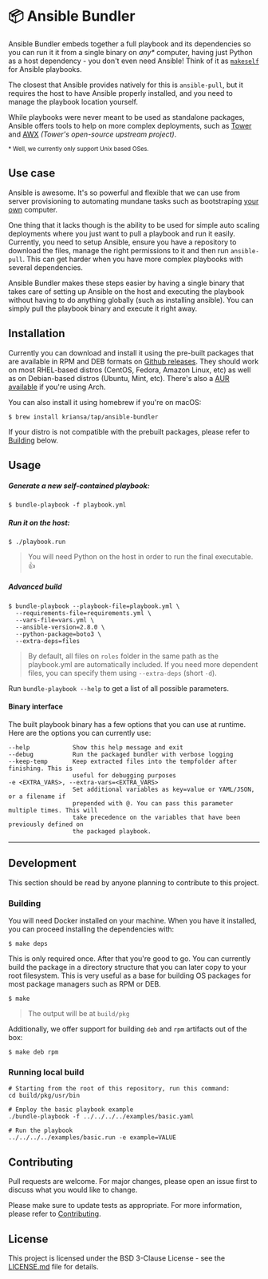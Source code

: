 # :package: Ansible Bundler

Ansible Bundler embeds together a full playbook and its dependencies so you can run it it from a
single binary on _any*_ computer, having just Python as a host dependency - you don't even need
Ansible! Think of it as [`makeself`](https://makeself.io/) for Ansible playbooks.

The closest that Ansible provides natively for this is `ansible-pull`, but it requires the host to
have Ansible properly installed, and you need to manage the playbook location yourself.

While playbooks were never meant to be used as standalone packages, Ansible offers tools to help on
more complex deployments, such as [Tower](https://www.ansible.com/products/tower) and
[AWX](https://github.com/ansible/awx) _(Tower's open-source upstream project)_.

<sub>* Well, we currently only support Unix based OSes.</sub>

## Use case

Ansible is awesome. It's so powerful and flexible that we can use from server provisioning to
automating mundane tasks such as bootstraping [your own](https://github.com/kriansa/dotfiles)
computer. 

One thing that it lacks though is the ability to be used for simple auto scaling deployments where
you just want to pull a playbook and run it easily. Currently, you need to setup Ansible, ensure you
have a repository to download the files, manage the right permissions to it and then run
`ansible-pull`. This can get harder when you have more complex playbooks with several dependencies.

Ansible Bundler makes these steps easier by having a single binary that takes care of setting up
Ansible on the host and executing the playbook without having to do anything globally (such as
installing ansible). You can simply pull the playbook binary and execute it right away.

## Installation

Currently you can download and install it using the pre-built packages that are available in RPM and
DEB formats on [Github releases](https://github.com/kriansa/ansible-bundler/releases). They should
work on most RHEL-based distros (CentOS, Fedora, Amazon Linux, etc) as well as on Debian-based
distros (Ubuntu, Mint, etc). There's also a [AUR
available](https://aur.archlinux.org/packages/ansible-bundler/) if you're using Arch.

You can also install it using homebrew if you're on macOS:

```shell
$ brew install kriansa/tap/ansible-bundler

```

If your distro is not compatible with the prebuilt packages, please refer to [Building](#building)
below.

## Usage

##### Generate a new self-contained playbook:

```shell
$ bundle-playbook -f playbook.yml
```

##### Run it on the host:

```shell
$ ./playbook.run
```

> You will need Python on the host in order to run the final executable. :+1:

##### Advanced build

```shell
$ bundle-playbook --playbook-file=playbook.yml \
  --requirements-file=requirements.yml \
  --vars-file=vars.yml \
  --ansible-version=2.8.0 \
  --python-package=boto3 \
  --extra-deps=files
```

> By default, all files on `roles` folder in the same path as the playbook.yml are automatically
> included. If you need more dependent files, you can specify them using `--extra-deps` (short
> `-d`).

Run `bundle-playbook --help` to get a list of all possible parameters.

#### Binary interface

The built playbook binary has a few options that you can use at runtime. Here are the options you
can currently use:

```
--help            Show this help message and exit
--debug           Run the packaged bundler with verbose logging
--keep-temp       Keep extracted files into the tempfolder after finishing. This is 
                  useful for debugging purposes
-e <EXTRA_VARS>, --extra-vars=<EXTRA_VARS>
                  Set additional variables as key=value or YAML/JSON, or a filename if
                  prepended with @. You can pass this parameter multiple times. This will
                  take precedence on the variables that have been previously defined on
                  the packaged playbook.
```

---

## Development

This section should be read by anyone planning to contribute to this project.

### Building

You will need Docker installed on your machine. When you have it installed, you can proceed
installing the dependencies with:

```shell
$ make deps
```

This is only required once. After that you're good to go. You can currently build the package in a
directory structure that you can later copy to your root filesystem. This is very useful as a base
for building OS packages for most package managers such as RPM or DEB.

```shell
$ make
```

> The output will be at `build/pkg`

Additionally, we offer support for building `deb` and `rpm` artifacts out of the box:

```shell
$ make deb rpm
```

### Running local build

```shell
# Starting from the root of this repository, run this command:
cd build/pkg/usr/bin 

# Employ the basic playbook example
./bundle-playbook -f ../../../../examples/basic.yaml

# Run the playbook
../../../../examples/basic.run -e example=VALUE
```

## Contributing

Pull requests are welcome. For major changes, please open an issue first to discuss what you would
like to change.

Please make sure to update tests as appropriate. For more information, please refer to
[Contributing](CONTRIBUTING.md).

## License

This project is licensed under the BSD 3-Clause License - see the [LICENSE.md](LICENSE.md) file for
details.
